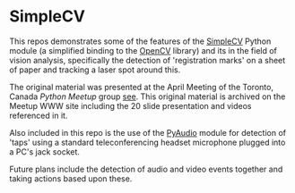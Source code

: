 # SimpleCV

This repos demonstrates some of the features of the [SimpleCV](http://simplecv.org/) Python module (a simplified binding to the [OpenCV](http://opencv.org/) library) and its in the field of vision analysis, specifically the detection of 'registration marks' on a sheet of paper and tracking a laser spot around this.

The original material was presented at the April Meeting of the Toronto, Canada *Python Meetup* group [see](http://www.meetup.com/Python-Toronto/events/229959373/).  This original material is archived on the Meetup WWW site including the 20 slide presentation and videos referenced in it.

Also included in this repo is the use of the [PyAudio](https://people.csail.mit.edu/hubert/pyaudio/) module for detection of 'taps' using a standard teleconferencing headset microphone plugged into a PC's jack socket.

Future plans include the detection of audio and video events together and taking actions based upon these. 
